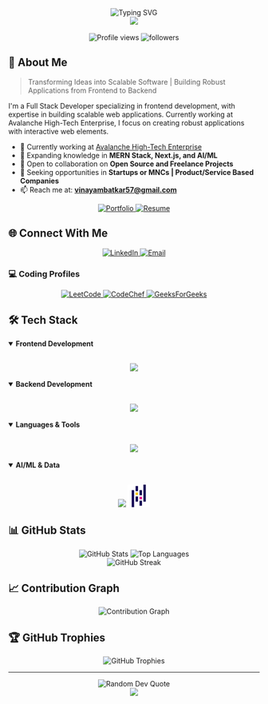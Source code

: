 <div align="center">
  <img src="https://readme-typing-svg.demolab.com?font=Fira+Code&weight=600&size=28&duration=4000&pause=1000&color=3F97F7&center=true&vCenter=true&random=false&width=535&lines=Hi+%F0%9F%91%8B+I'm+Vinay+Ambatkar;Full+Stack+Developer;Frontend+Specialist" alt="Typing SVG" />
</div>

<div align="center">
  <img src="https://raw.githubusercontent.com/TheDudeThatCode/TheDudeThatCode/master/Assets/Developer.gif" width="300" />
</div>

<p align="center">
  <img src="https://komarev.com/ghpvc/?username=vinayambatkar&label=Profile%20views&color=0e75b6&style=for-the-badge" alt="Profile views" />
  <img src="https://img.shields.io/github/followers/vinayambatkar?label=Followers&style=for-the-badge" alt="followers" />
</p>

## 🚀 About Me

> Transforming Ideas into Scalable Software | Building Robust Applications from Frontend to Backend

I'm a Full Stack Developer specializing in frontend development, with expertise in building scalable web applications. Currently working at Avalanche High-Tech Enterprise, I focus on creating robust applications with interactive web elements.

- 🔭 Currently working at [Avalanche High-Tech Enterprise](https://www.linkedin.com/company/avalanche-high-tech-enterprise/)
- 🌱 Expanding knowledge in **MERN Stack, Next.js, and AI/ML**
- 💼 Open to collaboration on **Open Source and Freelance Projects**
- 🎯 Seeking opportunities in **Startups or MNCs | Product/Service Based Companies**
- 📫 Reach me at: **vinayambatkar57@gmail.com**

<div align="center">
  <a href="https://vinayambatkar.github.io/VinayAmbatkar_Portfolio">
    <img src="https://img.shields.io/badge/Portfolio-FF5722?style=for-the-badge&logo=google-chrome&logoColor=white" alt="Portfolio" />
  </a>
  <a href="https://drive.google.com/file/d/19nXdVRU__z-7cDbfi_l0uLjBQdV5Pu5u/view?usp=sharing">
    <img src="https://img.shields.io/badge/Resume-4285F4?style=for-the-badge&logo=google-drive&logoColor=white" alt="Resume" />
  </a>
</div>

## 🌐 Connect With Me

<p align="center">
  <a href="https://linkedin.com/in/vinay-ambatkar-a55308206">
    <img src="https://img.shields.io/badge/LinkedIn-0077B5?style=for-the-badge&logo=linkedin&logoColor=white" alt="LinkedIn" />
  </a>
  <a href="mailto:vinayambatkar57@gmail.com">
    <img src="https://img.shields.io/badge/Email-D14836?style=for-the-badge&logo=gmail&logoColor=white" alt="Email" />
  </a>
</p>

### 💻 Coding Profiles

<p align="center">
  <a href="https://www.leetcode.com/vinayambatkar57">
    <img src="https://img.shields.io/badge/LeetCode-FFA116?style=for-the-badge&logo=leetcode&logoColor=black" alt="LeetCode" />
  </a>
  <a href="https://www.codechef.com/users/vinay552002">
    <img src="https://img.shields.io/badge/CodeChef-5B4638?style=for-the-badge&logo=codechef&logoColor=white" alt="CodeChef" />
  </a>
  <a href="https://auth.geeksforgeeks.org/user/vinayambatkar57">
    <img src="https://img.shields.io/badge/GeeksforGeeks-298D46?style=for-the-badge&logo=geeksforgeeks&logoColor=white" alt="GeeksForGeeks" />
  </a>
</p>

## 🛠️ Tech Stack

<details open>
<summary><b>Frontend Development</b></summary>
<br>
<p align="center">
  <img src="https://skillicons.dev/icons?i=react,js,html,css,tailwind,bootstrap,redux" />
</p>
</details>

<details open>
<summary><b>Backend Development</b></summary>
<br>
<p align="center">
  <img src="https://skillicons.dev/icons?i=nodejs,express,mongodb,mysql,firebase" />
</p>
</details>

<details open>
<summary><b>Languages & Tools</b></summary>
<br>
<p align="center">
  <img src="https://skillicons.dev/icons?i=python,cpp,aws,git,postman,vscode" />
</p>
</details>

<details open>
<summary><b>AI/ML & Data</b></summary>
<br>
<p align="center">
  <img src="https://skillicons.dev/icons?i=tensorflow,pytorch" />
  <img src="https://raw.githubusercontent.com/devicons/devicon/2ae2a900d2f041da66e950e4d48052658d850630/icons/pandas/pandas-original.svg" alt="pandas" width="45" height="45"/>
</p>
</details>

## 📊 GitHub Stats

<div align="center">
  <img src="https://github-readme-stats.vercel.app/api?username=vinayambatkar&show_icons=true&theme=tokyonight" alt="GitHub Stats" height="170" />
  <img src="https://github-readme-stats.vercel.app/api/top-langs/?username=vinayambatkar&layout=compact&theme=tokyonight" alt="Top Languages" height="170" />
</div>

<div align="center">
  <img src="https://github-readme-streak-stats.herokuapp.com/?user=vinayambatkar&theme=tokyonight" alt="GitHub Streak" />
</div>

## 📈 Contribution Graph

<div align="center">
  <img src="https://github-readme-activity-graph.vercel.app/graph?username=vinayambatkar&theme=tokyo-night" alt="Contribution Graph" />
</div>

## 🏆 GitHub Trophies

<div align="center">
  <img src="https://github-profile-trophy.vercel.app/?username=vinayambatkar&theme=tokyonight&no-frame=false&no-bg=false&margin-w=4" alt="GitHub Trophies" />
</div>

---

<div align="center">
  <img src="https://quotes-github-readme.vercel.app/api?type=horizontal&theme=tokyonight" alt="Random Dev Quote" />
</div>

<div align="center">
  <img src="https://raw.githubusercontent.com/Trilokia/Trilokia/379277808c61ef204768a61bbc5d25bc7798ccf1/bottom_header.svg" />
</div>
